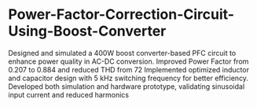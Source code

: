 # Power-Factor-Correction-Circuit-Using-Boost-Converter
Designed and simulated a 400W boost converter-based PFC circuit to enhance power quality in AC-DC conversion.
Improved Power Factor from 0.207 to 0.884 and reduced THD from 72
Implemented optimized inductor and capacitor design with 5 kHz switching frequency for better efficiency.
Developed both simulation and hardware prototype, validating sinusoidal input current and reduced harmonics
